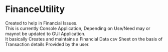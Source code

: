 # FinanceUtility
Created to help in Financial Issues.  
This is currently Console Application, Depending on Use/Need may or maynot be updated to GUI Application.  
It basically Creates and maintains a Financial Data csv Sheet on the basis of Transaction details Provided by the user.  

